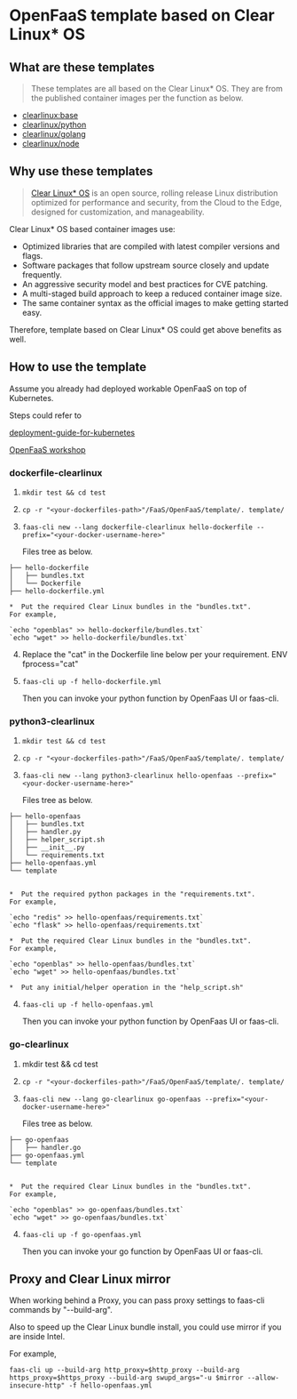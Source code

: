# OpenFaaS template based on Clear Linux* OS

## What are these templates

> These templates are all based on the Clear Linux* OS.
> They are from the published container images per the function as below.

* [clearlinux:base](https://hub.docker.com/_/clearlinux)
* [clearlinux/python](https://hub.docker.com/r/clearlinux/python)
* [clearlinux/golang](https://hub.docker.com/r/clearlinux/golang)
* [clearlinux/node](https://hub.docker.com/r/clearlinux/node)

## Why use these templates

<!-- CL introduction -->
> [Clear Linux* OS](https://clearlinux.org/) is an open source, rolling release
> Linux distribution optimized for performance and security, from the Cloud to
> the Edge, designed for customization, and manageability.

Clear Linux* OS based container images use:
* Optimized libraries that are compiled with latest compiler versions and
  flags.
* Software packages that follow upstream source closely and update frequently.
* An aggressive security model and best practices for CVE patching.
* A multi-staged build approach to keep a reduced container image size.
* The same container syntax as the official images to make getting started
  easy. 

Therefore, template based on Clear Linux* OS could get above benefits as well.


## How to use the template

Assume you already had deployed workable OpenFaaS on top of Kubernetes.

Steps could refer to

[deployment-guide-for-kubernetes](https://docs.openfaas.com/deployment/kubernetes/#deployment-guide-for-kubernetes)

[OpenFaaS workshop](https://github.com/openfaas/workshop)

### dockerfile-clearlinux
1.  `mkdir test && cd test`
2.  `cp -r "<your-dockerfiles-path>"/FaaS/OpenFaaS/template/. template/`
3.  `faas-cli new --lang dockerfile-clearlinux hello-dockerfile --prefix="<your-docker-username-here>"`

    Files tree as below.
>
    ├── hello-dockerfile
    │   ├── bundles.txt
    │   └── Dockerfile
    ├── hello-dockerfile.yml

    *  Put the required Clear Linux bundles in the "bundles.txt".
    For example,

    `echo "openblas" >> hello-dockerfile/bundles.txt`
    `echo "wget" >> hello-dockerfile/bundles.txt`
4.  Replace the "cat" in the Dockerfile line below per your requirement.
    ENV fprocess="cat"
5.  `faas-cli up -f hello-dockerfile.yml`

    Then you can invoke your python function by OpenFaas UI or faas-cli.

### python3-clearlinux
1.  `mkdir test && cd test`
2.  `cp -r "<your-dockerfiles-path>"/FaaS/OpenFaaS/template/. template/`
3.  `faas-cli new --lang python3-clearlinux hello-openfaas --prefix="<your-docker-username-here>"`

    Files tree as below.
>  
    ├── hello-openfaas
    │   ├── bundles.txt
    │   ├── handler.py
    │   ├── helper_script.sh
    │   ├── __init__.py
    │   └── requirements.txt
    ├── hello-openfaas.yml
    └── template


    *  Put the required python packages in the "requirements.txt".
    For example,

    `echo "redis" >> hello-openfaas/requirements.txt`
    `echo "flask" >> hello-openfaas/requirements.txt`

    *  Put the required Clear Linux bundles in the "bundles.txt".
    For example,

    `echo "openblas" >> hello-openfaas/bundles.txt`
    `echo "wget" >> hello-openfaas/bundles.txt`

    *  Put any initial/helper operation in the "help_script.sh"


4.  `faas-cli up -f hello-openfaas.yml`

    Then you can invoke your python function by OpenFaas UI or faas-cli.
    
### go-clearlinux
1.  mkdir test && cd test
2.  `cp -r "<your-dockerfiles-path>"/FaaS/OpenFaaS/template/. template/`
3.  `faas-cli new --lang go-clearlinux go-openfaas --prefix="<your-docker-username-here>"`

    Files tree as below.
> 
    ├── go-openfaas
    │   ├── handler.go
    ├── go-openfaas.yml
    └── template


    *  Put the required Clear Linux bundles in the "bundles.txt".
    For example,

    `echo "openblas" >> go-openfaas/bundles.txt`
    `echo "wget" >> go-openfaas/bundles.txt`
4.  `faas-cli up -f go-openfaas.yml`

    Then you can invoke your go function by OpenFaas UI or faas-cli.

    
## Proxy and Clear Linux mirror

When working behind a Proxy, you can pass proxy settings to faas-cli commands by "--build-arg".

Also to speed up the Clear Linux bundle install, you could use mirror if you are inside Intel.

For example, 

`faas-cli up --build-arg http_proxy=$http_proxy --build-arg https_proxy=$https_proxy --build-arg swupd_args="-u $mirror --allow-insecure-http" -f hello-openfaas.yml`
